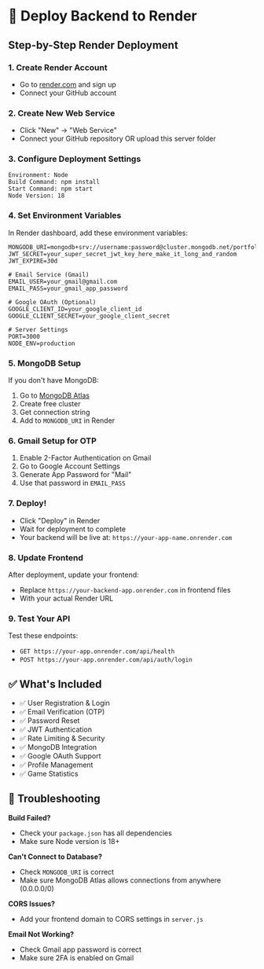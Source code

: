 # 🚀 Deploy Backend to Render

## Step-by-Step Render Deployment

### 1. Create Render Account
- Go to [render.com](https://render.com) and sign up
- Connect your GitHub account

### 2. Create New Web Service
- Click "New" → "Web Service"
- Connect your GitHub repository OR upload this server folder

### 3. Configure Deployment Settings
```
Environment: Node
Build Command: npm install
Start Command: npm start
Node Version: 18
```

### 4. Set Environment Variables

In Render dashboard, add these environment variables:

```env
MONGODB_URI=mongodb+srv://username:password@cluster.mongodb.net/portfolio
JWT_SECRET=your_super_secret_jwt_key_here_make_it_long_and_random
JWT_EXPIRE=30d

# Email Service (Gmail)
EMAIL_USER=your_gmail@gmail.com
EMAIL_PASS=your_gmail_app_password

# Google OAuth (Optional)
GOOGLE_CLIENT_ID=your_google_client_id
GOOGLE_CLIENT_SECRET=your_google_client_secret

# Server Settings
PORT=3000
NODE_ENV=production
```

### 5. MongoDB Setup
If you don't have MongoDB:
1. Go to [MongoDB Atlas](https://cloud.mongodb.com)
2. Create free cluster
3. Get connection string
4. Add to `MONGODB_URI` in Render

### 6. Gmail Setup for OTP
1. Enable 2-Factor Authentication on Gmail
2. Go to Google Account Settings
3. Generate App Password for "Mail"
4. Use that password in `EMAIL_PASS`

### 7. Deploy!
- Click "Deploy" in Render
- Wait for deployment to complete
- Your backend will be live at: `https://your-app-name.onrender.com`

### 8. Update Frontend
After deployment, update your frontend:
- Replace `https://your-backend-app.onrender.com` in frontend files
- With your actual Render URL

### 9. Test Your API
Test these endpoints:
- `GET https://your-app.onrender.com/api/health`
- `POST https://your-app.onrender.com/api/auth/login`

## ✅ What's Included

- ✅ User Registration & Login
- ✅ Email Verification (OTP) 
- ✅ Password Reset
- ✅ JWT Authentication
- ✅ Rate Limiting & Security
- ✅ MongoDB Integration
- ✅ Google OAuth Support
- ✅ Profile Management
- ✅ Game Statistics

## 🔧 Troubleshooting

**Build Failed?**
- Check your `package.json` has all dependencies
- Make sure Node version is 18+

**Can't Connect to Database?**
- Check `MONGODB_URI` is correct
- Make sure MongoDB Atlas allows connections from anywhere (0.0.0.0/0)

**CORS Issues?**
- Add your frontend domain to CORS settings in `server.js`

**Email Not Working?**
- Check Gmail app password is correct
- Make sure 2FA is enabled on Gmail